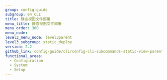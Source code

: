 ```yaml
---
group: config-guide
subgroup: 04_CLI
title: 静态视图文件部署
menu_title: 静态视图文件部署
menu_order: 300
menu_node:
level3_menu_node: level3parent
level3_subgroup: static_deploy
version: 2.2
github_link: config-guide/cli/config-cli-subcommands-static-view-parent.md
functional_areas:
  - Configuration
  - System
  - Setup
---
```

